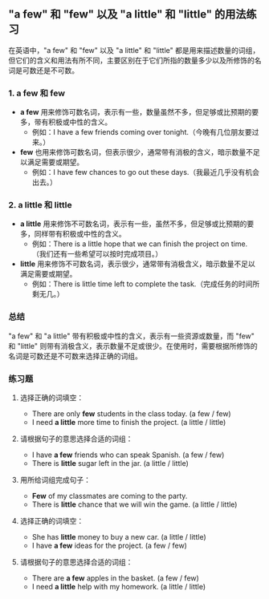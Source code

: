 ## "a few" 和 "few" 以及 "a little" 和 "little" 的用法练习

在英语中，"a few" 和 "few" 以及 "a little" 和 "little" 都是用来描述数量的词组，但它们的含义和用法有所不同，主要区别在于它们所指的数量多少以及所修饰的名词是可数还是不可数。

### 1. **a few** 和 **few**
- **a few** 用来修饰可数名词，表示有一些，数量虽然不多，但足够或比预期的要多，带有积极或中性的含义。
  - 例如：I have a few friends coming over tonight.（今晚有几位朋友要过来。）
- **few** 也用来修饰可数名词，但表示很少，通常带有消极的含义，暗示数量不足以满足需要或期望。
  - 例如：I have few chances to go out these days.（我最近几乎没有机会出去。）

### 2. **a little** 和 **little**
- **a little** 用来修饰不可数名词，表示有一些，虽然不多，但足够或比预期的要多，同样带有积极或中性的含义。
  - 例如：There is a little hope that we can finish the project on time.（我们还有一些希望可以按时完成项目。）
- **little** 用来修饰不可数名词，表示很少，通常带有消极含义，暗示数量不足以满足需要或期望。
  - 例如：There is little time left to complete the task.（完成任务的时间所剩无几。）

### 总结
"a few" 和 "a little" 带有积极或中性的含义，表示有一些资源或数量，而 "few" 和 "little" 则带有消极含义，表示数量不足或很少。在使用时，需要根据所修饰的名词是可数还是不可数来选择正确的词组。

### 练习题

1. 选择正确的词填空：
    - There are only **few** students in the class today. (a few / few)
    - I need **a little** more time to finish the project. (a little / little)

2. 请根据句子的意思选择合适的词组：
    - I have **a few** friends who can speak Spanish. (a few / few)
    - There is **little** sugar left in the jar. (a little / little)

3. 用所给词组完成句子：
    - **Few** of my classmates are coming to the party.
    - There is **little** chance that we will win the game. (a little / little)

4. 选择正确的词填空：
    - She has **little** money to buy a new car. (a little / little)
    - I have **a few** ideas for the project. (a few / few)

5. 请根据句子的意思选择合适的词组：
    - There are **a few** apples in the basket. (a few / few)
    - I need **a little** help with my homework. (a little / little)
